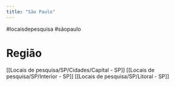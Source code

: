 ```yaml
---
title: "São Paulo"
---
```


#locaisdepesquisa #sãopaulo 

# Região
[[Locais de pesquisa/SP/Cidades/Capital - SP]]
[[Locais de pesquisa/SP/Interior - SP]]
[[Locais de pesquisa/SP/Litoral - SP]]